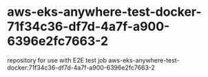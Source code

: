 # aws-eks-anywhere-test-docker-71f34c36-df7d-4a7f-a900-6396e2fc7663-2
repository for use with E2E test job aws-eks-anywhere-test-docker:71f34c36-df7d-4a7f-a900-6396e2fc7663-2
